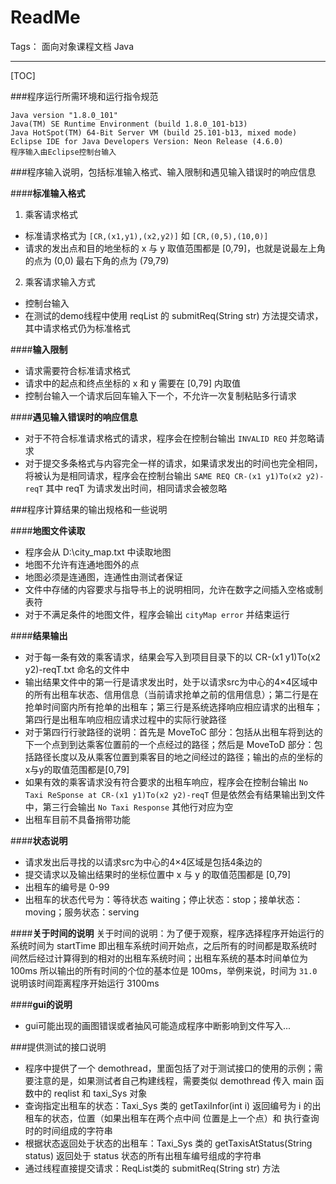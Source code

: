 ﻿# ReadMe

Tags： 面向对象课程文档 Java

---

[TOC]

###程序运行所需环境和运行指令规范

    Java version "1.8.0_101"
    Java(TM) SE Runtime Environment (build 1.8.0_101-b13)
    Java HotSpot(TM) 64-Bit Server VM (build 25.101-b13, mixed mode)
    Eclipse IDE for Java Developers	Version: Neon Release (4.6.0)
    程序输入由Eclipse控制台输入

###程序输入说明，包括标准输入格式、输入限制和遇见输入错误时的响应信息

####**标准输入格式**
1. 乘客请求格式
* 标准请求格式为 `[CR,(x1,y1),(x2,y2)]` 如 `[CR,(0,5),(10,0)]`
* 请求的发出点和目的地坐标的 x 与 y 取值范围都是 [0,79]，也就是说最左上角的点为 (0,0) 最右下角的点为 (79,79)

2. 乘客请求输入方式
* 控制台输入
* 在测试的demo线程中使用 reqList 的 submitReq(String str) 方法提交请求，其中请求格式仍为标准格式

####**输入限制**
* 请求需要符合标准请求格式
* 请求中的起点和终点坐标的 x 和 y 需要在 [0,79] 内取值
* 控制台输入一个请求后回车输入下一个，不允许一次复制粘贴多行请求

####**遇见输入错误时的响应信息**
* 对于不符合标准请求格式的请求，程序会在控制台输出 `INVALID REQ` 并忽略请求
* 对于提交多条格式与内容完全一样的请求，如果请求发出的时间也完全相同，将被认为是相同请求，程序会在控制台输出 `SAME REQ CR-(x1 y1)To(x2 y2)-reqT` 其中 reqT 为请求发出时间，相同请求会被忽略

###程序计算结果的输出规格和一些说明

####**地图文件读取**
* 程序会从 D:\city_map.txt 中读取地图
* 地图不允许有连通地图外的点
* 地图必须是连通图，连通性由测试者保证
* 文件中存储的内容要求与指导书上的说明相同，允许在数字之间插入空格或制表符
* 对于不满足条件的地图文件，程序会输出 `cityMap error` 并结束运行

####**结果输出**
* 对于每一条有效的乘客请求，结果会写入到项目目录下的以 CR-(x1 y1)To(x2 y2)-reqT.txt 命名的文件中
* 输出结果文件中的第一行是请求发出时，处于以请求src为中心的4×4区域中的所有出租车状态、信用信息（当前请求抢单之前的信用信息）；第二行是在抢单时间窗内所有抢单的出租车；第三行是系统选择响应相应请求的出租车；第四行是出租车响应相应请求过程中的实际行驶路径
* 对于第四行行驶路径的说明：首先是 MoveToC 部分：包括从出租车将到达的下一个点到到达乘客位置前的一个点经过的路径；然后是 MoveToD 部分：包括路径长度以及从乘客位置到乘客目的地之间经过的路径；输出的点的坐标的x与y的取值范围都是[0,79]
* 如果有效的乘客请求没有符合要求的出租车响应，程序会在控制台输出 `No Taxi ReSponse at CR-(x1 y1)To(x2 y2)-reqT` 但是依然会有结果输出到文件中，第三行会输出 `No Taxi Response` 其他行对应为空
* 出租车目前不具备捎带功能

####**状态说明**
* 请求发出后寻找的以请求src为中心的4×4区域是包括4条边的
* 提交请求以及输出结果时的坐标位置中 x 与 y 的取值范围都是 [0,79]
* 出租车的编号是 0-99
* 出租车的状态代号为：等待状态 waiting；停止状态：stop；接单状态：moving；服务状态：serving

####**关于时间的说明**
关于时间的说明：为了便于观察，程序选择程序开始运行的系统时间为 startTime 即出租车系统时间开始点，之后所有的时间都是取系统时间然后经过计算得到的相对的出租车系统时间；出租车系统的基本时间单位为 100ms 所以输出的所有时间的个位的基本位是 100ms，举例来说，时间为 `31.0` 说明该时间距离程序开始运行 3100ms

####**gui的说明**
* gui可能出现的画图错误或者抽风可能造成程序中断影响到文件写入...

###提供测试的接口说明
* 程序中提供了一个 demothread，里面包括了对于测试接口的使用的示例；需要注意的是，如果测试者自己构建线程，需要类似 demothread 传入 main 函数中的 reqlist 和 taxi\_Sys 对象
* 查询指定出租车的状态：Taxi\_Sys 类的 getTaxiInfor(int i) 返回编号为 i 的出租车的状态，位置（如果出租车在两个点中间 位置是上一个点）和 执行查询时的时间组成的字符串
* 根据状态返回处于状态的出租车：Taxi\_Sys 类的 getTaxisAtStatus(String status) 返回处于 status 状态的所有出租车编号组成的字符串
* 通过线程直接提交请求：ReqList类的 submitReq(String str) 方法

